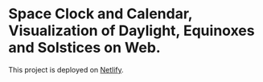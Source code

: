 # Space Clock and Calendar, Visualization of Daylight, Equinoxes and Solstices on Web.

This project is deployed on [Netlify](https://astro-clock.netlify.app/).
